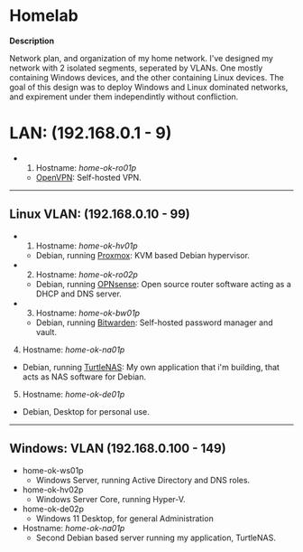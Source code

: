 # Homelab

**Description**

Network plan, and organization of my home network. I've designed my network with 2 isolated segments, seperated by VLANs. One mostly containing Windows devices, and the other containing Linux devices. The goal of this design was to deploy Windows and Linux dominated networks, and expirement under them independintly without confliction.


# LAN: (192.168.0.1 - 9)

- 1. Hostname: *home-ok-ro01p*
  - [OpenVPN](https://github.com/OpenVPN/openvpn): Self-hosted VPN.

______________________________________________________________________________


## Linux VLAN: (192.168.0.10 - 99)

- 1. Hostname: *home-ok-hv01p*
  - Debian, running [Proxmox](https://www.proxmox.com/en/): KVM based Debian hypervisor.
- 2. Hostname: *home-ok-ro02p*
  - Debian, running [OPNsense](https://opnsense.org/): Open source router software acting as a DHCP and DNS server.
- 3. Hostname: *home-ok-bw01p*
  - Debian, running [Bitwarden](https://github.com/bitwarden/server): Self-hosted password manager and vault.
4. Hostname: *home-ok-na01p*
  - Debian, running [TurtleNAS](https://github.com/allenc125789/TurtleNAS): My own application that i'm building, that acts as NAS software for Debian.
5. Hostname: *home-ok-de01p*
  - Debian, Desktop for personal use.

______________________________________________________________________________

## Windows: VLAN (192.168.0.100 - 149)

- home-ok-ws01p
  - Windows Server, running Active Directory and DNS roles.
- home-ok-hv02p
  - Windows Server Core, running Hyper-V.
- home-ok-de02p
  - Windows 11 Desktop, for general Administration
- Hostname: *home-ok-na01p*
  - Second Debian based server running my application, TurtleNAS.
